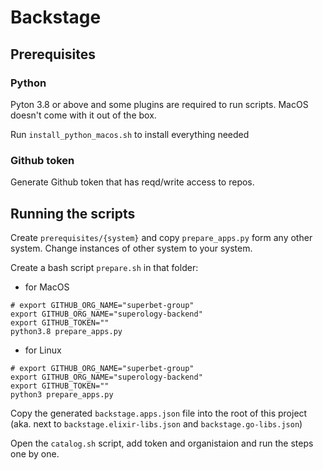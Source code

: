 # Backstage

## Prerequisites

### Python

Pyton 3.8 or above and some plugins are required to run scripts. MacOS doesn't come with it out of the box.

Run `install_python_macos.sh` to install everything needed

### Github token

Generate Github token that has reqd/write access to repos.


## Running the scripts

Create `prerequisites/{system}` and copy `prepare_apps.py` form any other system. Change instances of other system to your system.

Create a bash script `prepare.sh` in that folder:

- for MacOS
```
# export GITHUB_ORG_NAME="superbet-group"
export GITHUB_ORG_NAME="superology-backend"
export GITHUB_TOKEN=""
python3.8 prepare_apps.py
```

- for Linux
```
# export GITHUB_ORG_NAME="superbet-group"
export GITHUB_ORG_NAME="superology-backend"
export GITHUB_TOKEN=""
python3 prepare_apps.py
```

Copy the generated `backstage.apps.json` file into the root of this project (aka. next to `backstage.elixir-libs.json` and `backstage.go-libs.json`)

Open the `catalog.sh` script, add token and organistaion and run the steps one by one.